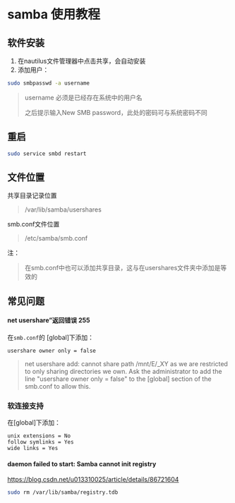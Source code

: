# samba 使用教程

## 软件安装

1. 在nautilus文件管理器中点击共享，会自动安装
2. 添加用户：

```bash
sudo smbpasswd -a username
```

> username 必须是已经存在系统中的用户名
>
> 之后提示输入New SMB password，此处的密码可与系统密码不同

## 重启

```bash
sudo service smbd restart
```



## 文件位置

共享目录记录位置

> /var/lib/samba/usershares

smb.conf文件位置

> /etc/samba/smb.conf

注：

> 在smb.conf中也可以添加共享目录，这与在usershares文件夹中添加是等效的

## 常见问题

#### net usershare”返回错误 255

在`smb.conf`的 [global]下添加：

```
usershare owner only = false
```

> net usershare add: cannot share path /mnt/E/_XY as we are restricted to only sharing directories we own.
> 	Ask the administrator to add the line "usershare owner only = false" 
> 	to the [global] section of the smb.conf to allow this.

### 软连接支持

在[global]下添加：

```
unix extensions = No
follow symlinks = Yes
wide links = Yes
```

#### daemon failed to start: Samba cannot init registry

https://blog.csdn.net/u013310025/article/details/86721604

```bash
sudo rm /var/lib/samba/registry.tdb
```

